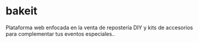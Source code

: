 # bakeit
Plataforma web enfocada en la venta de repostería DIY y kits de accesorios para complementar tus eventos especiales..
